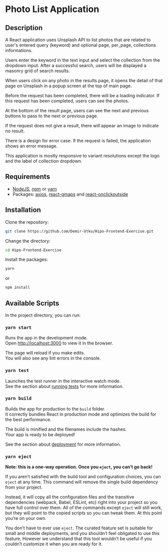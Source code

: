 # Photo List Application

## Description

A React application uses Unsplash API to list photos that are related to user's entered query (keyword) and optional page, per_page, collections informations.

Users enter the keyword in the text input and select the collection from the dropdown input. After a successful search, users will be displayed a masonry grid of search results.

When users click on any photo in the results page, it opens the detail of that page on Unsplash in a popup screen at the top of main page.

Before the request has been completed, there will be a loading indicator. If this request has been completed, users can see the photos.

At the bottom of the result page, users can see the next and previous buttons to pass to the next or previous page.

If the request does not give a result, there will appear an image to indicate no result.

There is a design for error case. If the request is failed, the application shows an error message.

This application is mostly responsive to variant resolutions except the logo and the label of collection dropdown.

## Requirements

-  [NodeJS](http://nodejs.org/), [npm](https://npmjs.org/) or [yarn](https://yarnpkg.com/)
-  Packages: [axios](https://github.com/axios/axios), [react-gmaps](https://github.com/MicheleBertoli/react-gmaps) and [react-onclickoutside](https://github.com/Pomax/react-onclickoutside)

## Installation

Clone the repository:
```sh
git clone https://github.com/Demir-Utku/Hipo-Frontend-Exercise.git
```

Change the directory:
```sh
cd Hipo-Frontend-Exercise
```

Install the packages:
```sh
yarn
```
or 
```sh
npm install
```

## Available Scripts

In the project directory, you can run:

### `yarn start`

Runs the app in the development mode.\
Open [http://localhost:3000](http://localhost:3000) to view it in the browser.

The page will reload if you make edits.\
You will also see any lint errors in the console.

### `yarn test`

Launches the test runner in the interactive watch mode.\
See the section about [running tests](https://facebook.github.io/create-react-app/docs/running-tests) for more information.

### `yarn build`

Builds the app for production to the `build` folder.\
It correctly bundles React in production mode and optimizes the build for the best performance.

The build is minified and the filenames include the hashes.\
Your app is ready to be deployed!

See the section about [deployment](https://facebook.github.io/create-react-app/docs/deployment) for more information.

### `yarn eject`

**Note: this is a one-way operation. Once you `eject`, you can’t go back!**

If you aren’t satisfied with the build tool and configuration choices, you can `eject` at any time. This command will remove the single build dependency from your project.

Instead, it will copy all the configuration files and the transitive dependencies (webpack, Babel, ESLint, etc) right into your project so you have full control over them. All of the commands except `eject` will still work, but they will point to the copied scripts so you can tweak them. At this point you’re on your own.

You don’t have to ever use `eject`. The curated feature set is suitable for small and middle deployments, and you shouldn’t feel obligated to use this feature. However we understand that this tool wouldn’t be useful if you couldn’t customize it when you are ready for it.
